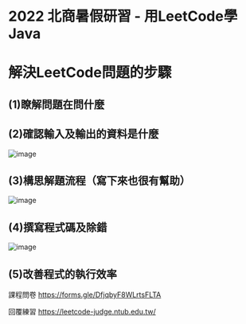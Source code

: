 # 2022 北商暑假研習 - 用LeetCode學Java

# 解決LeetCode問題的步驟
## (1)瞭解問題在問什麼

## (2)確認輸入及輸出的資料是什麼
![image](https://user-images.githubusercontent.com/21993696/187319541-e99dd0f8-f5d8-47f0-8863-c53a8afb29fa.png)
## (3)構思解題流程（寫下來也很有幫助）
![image](https://user-images.githubusercontent.com/21993696/187320094-f5e55f21-030b-4d46-90d1-6f6ca5396fe3.png)
## (4)撰寫程式碼及除錯
![image](https://user-images.githubusercontent.com/21993696/187320610-272718be-3568-4ab7-bc06-23cf45e30741.png)

## (5)改善程式的執行效率

課程問卷 https://forms.gle/DfjqbyF8WLrtsFLTA

回覆練習 https://leetcode-judge.ntub.edu.tw/
